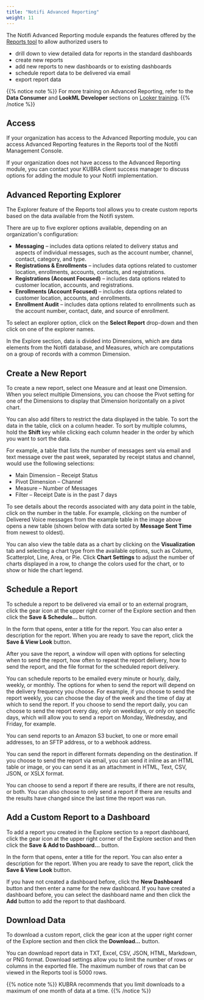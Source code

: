```yaml
---
title: "Notifi Advanced Reporting"
weight: 11
---
```


The Notifi Advanced Reporting module expands the features offered by the [Reports tool](/notifi/management-console/reports) to allow authorized users to

+ drill down to view detailed data for reports in the standard dashboards
+ create new reports
+ add new reports to new dashboards or to existing dashboards
+ schedule report data to be delivered via email
+ export report data

{{% notice note %}}
For more training on Advanced Reporting, refer to the **Data Consumer** and **LookML Developer** sections on [Looker training](https://connect.looker.com/learning).
{{% /notice %}}

## Access ##

If your organization has access to the Advanced Reporting module, you can access Advanced Reporting features in the Reports tool of the Notifi Management Console.

If your organization does not have access to the Advanced Reporting module, you can contact your KUBRA client success manager to discuss options for adding the module to your Notifi implementation.

## Advanced Reporting Explorer ##

The Explorer feature of the Reports tool allows you to create custom reports based on the data available from the Notifi system.

There are up to five explorer options available, depending on an organization's configuration:

+ **Messaging** – includes data options related to delivery status and aspects of individual messages, such as the account number, channel, contact, category, and type.
+ **Registrations & Enrollments** – includes data options related to customer location, enrollments, accounts, contacts, and registrations.
+ **Registrations (Account Focused)** – includes data options related to customer location, accounts, and registrations.
+ **Enrollments (Account Focused)** – includes data options related to customer location, accounts, and enrollments.
+ **Enrollment Audit** – includes data options related to enrollments such as the account number, contact, date, and source of enrollment.

To select an explorer option, click on the **Select Report** drop-down and then click on one of the explorer names.

In the Explore section, data is divided into Dimensions, which are data elements from the Notifi database, and Measures, which are computations on a group of records with a common Dimension.

## Create a New Report ##

To create a new report, select one Measure and at least one Dimension. When you select multiple Dimensions, you can choose the Pivot setting for one of the Dimensions to display that Dimension horizontally on a pivot chart.

You can also add filters to restrict the data displayed in the table. To sort the data in the table, click on a column header. To sort by multiple columns, hold the **Shift** key while clicking each column header in the order by which you want to sort the data.

For example, a table that lists the number of messages sent via email and text message over the past week, separated by receipt status and channel, would use the following selections:

+ Main Dimension – Receipt Status
+ Pivot Dimension – Channel
+ Measure – Number of Messages
+ Filter – Receipt Date is in the past 7 days

To see details about the records associated with any data point in the table, click on the number in the table. For example, clicking on the number of Delivered Voice messages from the example table in the image above opens a new table (shown below with data sorted by **Message Sent Time** from newest to oldest).

You can also view the table data as a chart by clicking on the **Visualization** tab and selecting a chart type from the available options, such as Column, Scatterplot, Line, Area, or Pie. Click **Chart Settings** to adjust the number of charts displayed in a row, to change the colors used for the chart, or to show or hide the chart legend.

## Schedule a Report ##

To schedule a report to be delivered via email or to an external program, click the gear icon at the upper right corner of the Explore section and then click the **Save & Schedule...** button.

In the form that opens, enter a title for the report. You can also enter a description for the report. When you are ready to save the report, click the **Save & View Look** button.

After you save the report, a window will open with options for selecting when to send the report, how often to repeat the report delivery, how to send the report, and the file format for the scheduled report delivery.

You can schedule reports to be emailed every minute or hourly, daily, weekly, or monthly. The options for when to send the report will depend on the delivery frequency you choose. For example, if you choose to send the report weekly, you can choose the day of the week and the time of day at which to send the report. If you choose to send the report daily, you can choose to send the report every day, only on weekdays, or only on specific days, which will allow you to send a report on Monday, Wednesday, and Friday, for example.

You can send reports to an Amazon S3 bucket, to one or more email addresses, to an SFTP address, or to a webhook address.

You can send the report in different formats depending on the destination. If you choose to send the report via email, you can send it inline as an HTML table or image, or you can send it as an attachment in HTML, Text, CSV, JSON, or XSLX format.

You can choose to send a report if there are results, if there are not results, or both. You can also choose to only send a report if there are results and the results have changed since the last time the report was run.

## Add a Custom Report to a Dashboard ##

To add a report you created in the Explore section to a report dashboard, click the gear icon at the upper right corner of the Explore section and then click the **Save & Add to Dashboard...** button.

In the form that opens, enter a title for the report. You can also enter a description for the report. When you are ready to save the report, click the **Save & View Look** button.

If you have not created a dashboard before, click the **New Dashboard** button and then enter a name for the new dashboard. If you have created a dashboard before, you can select the dashboard name and then click the **Add** button to add the report to that dashboard.

## Download Data ##

To download a custom report, click the gear icon at the upper right corner of the Explore section and then click the **Download...** button.

You can download report data in TXT, Excel, CSV, JSON, HTML, Markdown, or PNG format. Download settings allow you to limit the number of rows or columns in the exported file. The maximum number of rows that can be viewed in the Reports tool is 5000 rows.

{{% notice note %}}
KUBRA recommends that you limit downloads to a maximum of one month of data at a time.
{{% /notice %}}
